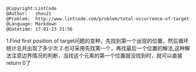 ```
@Copyright:LintCode
@Author:   zhou21
@Problem:  http://www.lintcode.com/problem/total-occurrence-of-target
@Language: Markdown
@Datetime: 17-01-23 21:56
```

1.Find first position of target问题的变种，先找到第一个出现的位置，然后循环统计总共出现了多少次
2.也可采用先找第一个，再找最后一个位置的解法,这种解法注意边界情况的判断，当找这个元素的第一个位置就没找到时，就可以直接return 0了